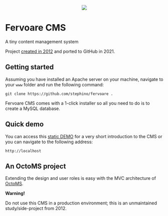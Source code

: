 <p align="center">
    <a href="https://stephino.github.io/fervoare/">
        <img src="https://repository-images.githubusercontent.com/387422631/e61ed666-4818-49c2-8035-db67f3897d72"/>
    </a>
</p>

# Fervoare CMS

A tiny content management system

Project [created in 2012](https://code.google.com/archive/p/fervoare-cms/) and ported to GitHub in 2021.

## Getting started

Assuming you have installed an Apache server on your machine, navigate to your `www` folder and run the following command:

```
git clone https://github.com/stephino/fervoare .
```

Fervoare CMS comes with a 1-click installer so all you need to do is to create a MySQL database.

## Quick demo

You can access this [static DEMO](https://stephino.github.io/fervoare/) for a very short introduction to the CMS or
you can navigate to the following address:

```
http://localhost
```

## An OctoMS project

Extending the design and user roles is easy with the MVC architecture of [OctoMS](https://github.com/Stephino/octoms).

**Warning!**

Do not use this CMS in a production environment; this is an unmaintained study/side-project from 2012.

